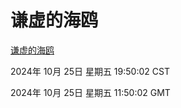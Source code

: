 # 谦虚的海鸥
[谦虚的海鸥](http://219.139.199.238:56308/qxdho/course/base/hotlink/index.php)

2024年 10月 25日 星期五 19:50:02 CST

2024年 10月 25日 星期五 11:50:02 GMT
